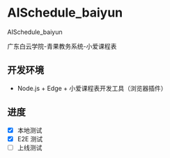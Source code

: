 # AISchedule_baiyun

AISchedule_baiyun

广东白云学院-青果教务系统-小爱课程表

## 开发环境

- Node.js + Edge + 小爱课程表开发工具（浏览器插件）

## 进度

- [x] 本地测试
- [x] E2E 测试
- [ ] 上线测试
